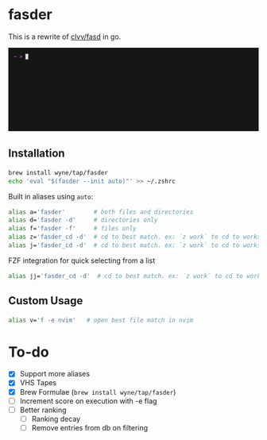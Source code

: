 # fasder

This is a rewrite of [clvv/fasd](http://github.com/clvv/fasd) in go.

![Demo](./demo.gif)

## Installation

```bash
brew install wyne/tap/fasder
echo 'eval "$(fasder --init auto)"' >> ~/.zshrc
```

Built in aliases using `auto`:

```bash
alias a='fasder'        # both files and directories
alias d='fasder -d'     # directories only
alias f='fasder -f'     # files only
alias z='fasder_cd -d'  # cd to best match. ex: `z work` to cd to workspace
alias j='fasder_cd -d'  # cd to best match. ex: `z work` to cd to workspace
```

FZF integration for quick selecting from a list

```bash
alias jj='fasder_cd -d'  # cd to best match. ex: `z work` to cd to workspace
```

## Custom Usage

```bash
alias v='f -e nvim'   # open best file match in nvim
```

# To-do

- [x] Support more aliases
- [x] VHS Tapes
- [x] Brew Formulae (`brew install wyne/tap/fasder`)
- [ ] Increment score on execution with -e flag
- [ ] Better ranking
  - [ ] Ranking decay
  - [ ] Remove entries from db on filtering
